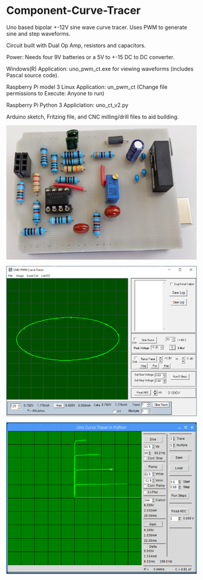 # Component-Curve-Tracer

Uno based bipolar +-12V sine wave curve tracer. Uses PWM to generate sine and step waveforms.

Circuit built with Dual Op Amp, resistors and capacitors. 

Power: Needs four 9V batteries or a 5V to +-15 DC to DC converter. 

Windows(R) Application: uno_pwm_ct.exe for viewing waveforms (includes Pascal source code).

Raspberry Pi model 3 Linux Application: un_pwm_ct (Change file permissions to Execute: Anyone to run)

Raspberry Pi Python 3 Appliclation: uno_ct_v2.py

Arduino sketch, Fritzing file, and CNC milling/drill files to aid building.

![](./pcb.png)

![](./capacitor.png)

![](./pyton_ct.png)
